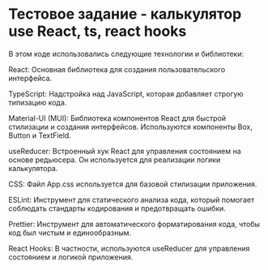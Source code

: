 # Тестовое задание - калькулятор use React, ts, react hooks

В этом коде использовались следующие технологии и библиотеки:

React: Основная библиотека для создания пользовательского интерфейса.

TypeScript: Надстройка над JavaScript, которая добавляет строгую типизацию кода.

Material-UI (MUI): Библиотека компонентов React для быстрой стилизации и создания интерфейсов. Используются компоненты Box, Button и TextField.

useReducer: Встроенный хук React для управления состоянием на основе редьюсера. Он используется для реализации логики калькулятора.

CSS: Файл App.css используется для базовой стилизации приложения.

ESLint: Инструмент для статического анализа кода, который помогает соблюдать стандарты кодирования и предотвращать ошибки.

Prettier: Инструмент для автоматического форматирования кода, чтобы код был чистым и единообразным.

React Hooks: В частности, используются useReducer для управления состоянием и логикой приложения.

